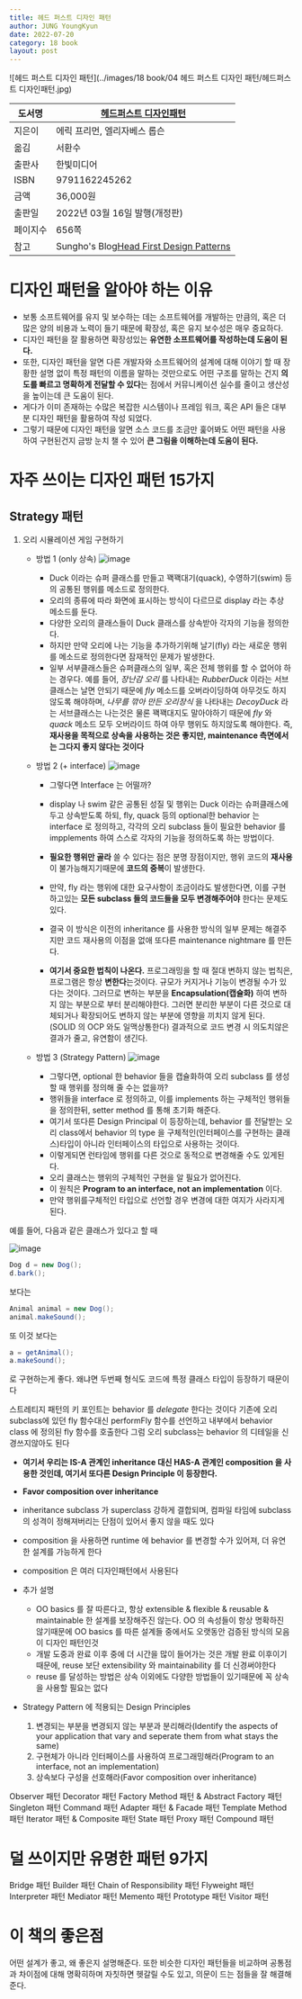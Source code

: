 ```yaml
---
title: 헤드 퍼스트 디자인 패턴
author: JUNG YoungKyun
date: 2022-07-20
category: 18 book
layout: post
---
```


![헤드 퍼스트 디자인 패턴](../images/18 book/04 헤드 퍼스트 디자인 패턴/헤드퍼스트 디자인패턴.jpg)

|도서명|[헤드퍼스트 디자인패턴](https://www.hanbit.co.kr/store/books/look.php?p_code=B6113501223)|
|---|---|
|지은이|에릭 프리먼, 엘리자베스 롭슨|
|옮김|서환수|
|출판사|한빛미디어|
|ISBN|9791162245262|
|금액|36,000원|
|출판일|2022년 03월 16일 발행(개정판)|
|페이지수|656쪽|
|참고|Sungho's Blog[Head First Design Patterns](https://sgc109.github.io/2020/07/19/head-first-design-patterns/)|

# 디자인 패턴을 알아야 하는 이유
- 보통 소프트웨어를 유지 및 보수하는 데는 소프트웨어를 개발하는 만큼의, 혹은 더 많은 양의 비용과 노력이 들기 때문에 확장성, 혹은 유지 보수성은 매우 중요하다.
- 디자인 패턴을 잘 활용하면 확장성있는 **유연한 소프트웨어를 작성하는데 도움이 된다.**
- 또한, 디자인 패턴을 알면 다른 개발자와 소프트웨어의 설계에 대해 이야기 할 때 장황한 설명 없이 특정 패턴의 이름을 말하는 것만으로도
어떤 구조를 말하는 건지 **의도를 빠르고 명확하게 전달할 수 있다**는 점에서 커뮤니케이션 실수를 줄이고 생산성을 높이는데 큰 도움이 된다.
- 게다가 이미 존재하는 수많은 복잡한 시스템이나 프레임 워크, 혹은 API 들은 대부분 디자인 패턴을 활용하여 작성 되었다.
- 그렇기 때문에 디자인 패턴을 알면 소스 코드를 조금만 훑어봐도 어떤 패턴을 사용하여 구현된건지 금방 눈치 챌 수 있어 **큰 그림을 이해하는데 도움이 된다.**

# 자주 쓰이는 디자인 패턴 15가지
## Strategy 패턴

1. 오리 시뮬레이션 게임 구현하기
    - 방법 1 (only 상속)
        ![image](https://user-images.githubusercontent.com/7943694/75551365-675d5780-5a77-11ea-8278-2f0c8dbdd635.png)
        - Duck 이라는 슈퍼 클래스를 만들고 꽥꽥대기(quack), 수영하기(swim) 등의 공통된 행위를 메소드로 정의한다. 
        - 오리의 종류에 따라 화면에 표시하는 방식이 다르므로 display 라는 추상 메소드를 둔다. 
        - 다양한 오리의 클래스들이 Duck 클래스를 상속받아 각자의 기능을 정의한다. 
        - 하지만 만약 오리에 나는 기능을 추가하기위해 날기(fly) 라는 새로운 행위를 메소드로 정의한다면 잠재적인 문제가 발생한다. 
        - 일부 서부클래스들은 슈퍼클래스의 일부, 혹은 전체 행위를 할 수 없어야 하는 경우다. 예를 들어, *장난감 오리* 를 나타내는 *RubberDuck* 이라는 서브클래스는 날면 안되기 때문에 *fly* 메소드를 오버라이딩하여 아무것도 하지않도록 해야하며, *나무를 깎아 만든 오리장식* 을 나타내는 *DecoyDuck* 라는 서브클래스는 나는것은 물론 꽥꽥대지도 말아야하기 때문에 *fly* 와 *quack* 메소드 모두 오버라이드 하여 아무 행위도 하지않도록 해야한다. 즉, **재사용을 목적으로 상속을 사용하는 것은 좋지만,  maintenance 측면에서는 그다지 좋지 않다는 것이다**
    
    - 방법 2 (+ interface)
        ![image](https://user-images.githubusercontent.com/7943694/75551297-3aa94000-5a77-11ea-8947-dd5d9d2c2b74.png)
        - 그렇다면 Interface 는 어떨까?
        - display 나 swim 같은 공통된 성질 및 행위는 Duck 이라는 슈퍼클래스에 두고 상속받도록 하되, fly, quack 등의 optional한 behavior 는 interface 로 정의하고, 각각의 오리 subclass 들이 필요한 behavior 를 impplements 하여 스스로 각자의 기능을 정의하도록 하는 방법이다. 
        - **필요한 행위만 골라** 쓸 수 있다는 점은 분명 장점이지만, 행위 코드의 **재사용**이 불가능해지기때문에 **코드의 중복**이 발생한다. 
        - 만약, fly 라는 행위에 대한 요구사항이 조금이라도 발생한다면, 이를 구현하고있는 **모든 subclass 들의 코드들을 모두 변경해주어야** 한다는 문제도 있다. 
        - 결국 이 방식은 이전의 inheritance 를 사용한 방식의 일부 문제는 해결주지만 코드 재사용의 이점을 없애 또다른 maintenance nightmare 를 만든다.
    
        - **여기서 중요한 법칙이 나온다.** 프로그래밍을 할 때 절대 변하지 않는 법칙은, 프로그램은 항상 **변한다**는것이다. 규모가 커지거나 기능이 변경될 수가 있다는 것이다.
        그러므로 변하는 부분을 **Encapsulation(캡슐화)** 하여 변하지 않는 부분으로 부터 분리해야한다. 그러면 분리한 부분이 다른 것으로 대체되거나 확장되어도 변하지 않는 부분에 영향을 끼치지 않게 된다. (SOLID 의 OCP 와도 일맥상통한다) 결과적으로 코드 변경 시 의도치않은 결과가 줄고, 유연함이 생긴다.
    
    - 방법 3 (Strategy Pattern)
        ![image](https://user-images.githubusercontent.com/7943694/75566420-fa57bb00-5a92-11ea-94f9-cf561a19dc3c.png)
    
        - 그렇다면, optional 한 behavior 들을 캡슐화하여 오리 subclass 를 생성할 때 행위를 정의해 줄 수는 없을까?
        - 행위들을 interface 로 정의하고, 이를 implements 하는 구체적인 행위들을 정의한뒤, setter method 를 통해 초기화 해준다. 
        - 여기서 또다른 Design Principal 이 등장하는데, behavior 를 전달받는 오리 class에서 behavior 의 type 을 구체적인(인터페이스를 구현하는 클래스)타입이 아니라 인터페이스의 타입으로 사용하는 것이다. 
        - 이렇게되면 런타임에 행위를 다른 것으로 동적으로 변경해줄 수도 있게된다.
        - 오리 클래스는 행위의 구체적인 구현을 알 필요가 없어진다.
        - 이 원칙은 **Program to an interface, not an implementation** 이다.
        - 만약 행위를구체적인 타입으로 선언할 경우 변경에 대한 여지가 사라지게 된다.

예를 들어, 다음과 같은 클래스가 있다고 할 때

![image](https://user-images.githubusercontent.com/7943694/75551549-cfac3900-5a77-11ea-88a2-5a259fc5e7a0.png)

```java
Dog d = new Dog();
d.bark();
```
보다는

```java
Animal animal = new Dog();
animal.makeSound();
```
또 이것 보다는

```java
a = getAnimal();
a.makeSound();
```
로 구현하는게 좋다. 왜냐면 두번째 형식도 코드에 특정 클래스 타입이 등장하기 때문이다

스트레티지 패턴의 키 포인트는 behavior 를 *delegate* 한다는 것이다
기존에 오리 subclass에 있던 fly 함수대신 performFly 함수를 선언하고 내부에서 behavior class 에 정의된 fly 함수를 호출한다
그럼 오리 subclass는 behavior 의 디테일을 신경쓰지않아도 된다

- **여기서 우리는 IS-A 관계인 inheritance 대신 HAS-A 관계인 composition 을 사용한 것인데, 여기서 또다른 Design Principle 이 등장한다.**
- **Favor composition over inheritance**
- inheritance  subclass 가 superclass  강하게 결합되며, 컴파일 타임에 subclass 의 성격이 정해져버리는 단점이 있어서 좋지 않을 때도 있다
- composition 을 사용하면 runtime 에 behavior 를 변경할 수가 있어져, 더 유연한 설계를 가능하게 한다
- composition 은 여러 디자인패턴에서 사용된다

- 추가 설명
    - OO basics 를 잘 따른다고, 항상 extensible & flexible & reusable & maintainable 한 설계를 보장해주진 않는다. OO 의 속성들이 항상 명확하진 않기때문에 OO basics 를 따른 설계들 중에서도 오랫동안 검증된 방식의 모음이 디자인 패턴인것 
    - 개발 도중과 완료 이후 중에 더 시간을 많이 들어가는 것은 개발 완료 이후이기 때문에, reuse 보단 extensibility 와 maintainability 를 더 신경써야한다
    - reuse 를 달성하는 방법은 상속 이외에도 다양한 방법들이 있기때문에 꼭 상속을 사용할 필요는 없다

- Strategy Pattern 에 적용되는 Design Principles
    1. 변경되는 부분을 변경되지 않는 부분과 분리해라(Identify the aspects of your application that vary and seperate them from what stays the same)
    2. 구현체가 아니라 인터페이스를 사용하여 프로그래밍해라(Program to an interface, not an implementation)
    3. 상속보다 구성을 선호해라(Favor composition over inheritance)


Observer 패턴
Decorator 패턴
Factory Method 패턴 & Abstract Factory 패턴
Singleton 패턴
Command 패턴
Adapter 패턴 & Facade 패턴
Template Method 패턴
Iterator 패턴 & Composite 패턴
State 패턴
Proxy 패턴
Compound 패턴

# 덜 쓰이지만 유명한 패턴 9가지
Bridge 패턴
Builder 패턴
Chain of Responsibility 패턴
Flyweight 패턴
Interpreter 패턴
Mediator 패턴
Memento 패턴
Prototype 패턴
Visitor 패턴

# 이 책의 좋은점
어떤 설계가 좋고, 왜 좋은지 설명해준다.
또한 비슷한 디자인 패턴들을 비교하며 공통점과 차이점에 대해 명확히하며 자칫하면 헷갈릴 수도 있고, 의문이 드는 점들을 잘 해결해준다.